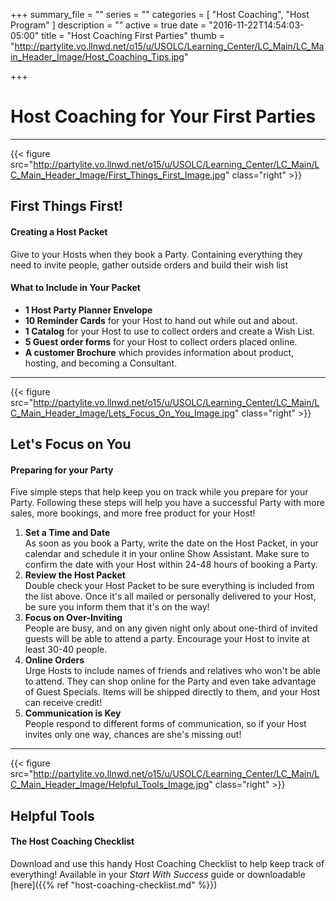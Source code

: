 +++
summary_file = ""
series = ""
categories = [
  "Host Coaching",
  "Host Program"
]
description = ""
active = true
date = "2016-11-22T14:54:03-05:00"
title = "Host Coaching First Parties"
thumb = "http://partylite.vo.llnwd.net/o15/u/USOLC/Learning_Center/LC_Main/LC_Main_Header_Image/Host_Coaching_Tips.jpg"

+++

Host Coaching for Your First Parties
====================================

* * *

{{< figure src="http://partylite.vo.llnwd.net/o15/u/USOLC/Learning_Center/LC_Main/LC_Main_Header_Image/First_Things_First_Image.jpg" class="right" >}}

First Things First!
-------------------
#### Creating a Host Packet
Give to your Hosts when they book a Party. Containing everything they need to invite people, gather outside orders and build their wish list
  
#### What to Include in Your Packet
  + **1 Host Party Planner Envelope**
  + **10 Reminder Cards** for your Host to hand out while out and about.
  + **1 Catalog** for your Host to use to collect orders and create a Wish List.
  + **5 Guest order forms** for your Host to collect orders placed online.
  + **A customer Brochure** which provides information about product, hosting, and becoming a Consultant.

* * *

{{< figure src="http://partylite.vo.llnwd.net/o15/u/USOLC/Learning_Center/LC_Main/LC_Main_Header_Image/Lets_Focus_On_You_Image.jpg" class="right" >}}

Let's Focus on You
------------------
#### Preparing for your Party
Five simple steps that help keep you on track while you prepare for your Party. Following these steps will help you have a successful Party with more sales, more bookings, and more free product for your Host!

  1. **Set a Time and Date**  
  As soon as you book a Party, write the date on the Host Packet, in your calendar and schedule it in your online Show Assistant. Make sure to confirm the date with your Host within 24-48 hours of booking a Party.
  2. **Review the Host Packet**  
  Double check your Host Packet to be sure everything is included from the list above. Once it's all mailed or personally delivered to your Host, be sure you inform them that it's on the way!
  3. **Focus on Over-Inviting**  
  People are busy, and on any given night only about one-third of invited guests will be able to attend a party. Encourage your Host to invite at least 30-40 people.
  4. **Online Orders**  
  Urge Hosts to include names of friends and relatives who won't be able to attend. They can shop online for the Party and even take advantage of Guest Specials. Items will be shipped directly to them, and your Host can receive credit!
  5. **Communication is Key**  
  People respond to different forms of communication, so if your Host invites only one way, chances are she's missing out!

* * *

{{< figure src="http://partylite.vo.llnwd.net/o15/u/USOLC/Learning_Center/LC_Main/LC_Main_Header_Image/Helpful_Tools_Image.jpg" class="right" >}}

Helpful Tools
-------------
#### The Host Coaching Checklist
Download and use this handy Host Coaching Checklist to help keep track of everything! Available in your _Start With Success_ guide or downloadable [here]({{% ref "host-coaching-checklist.md" %}})
